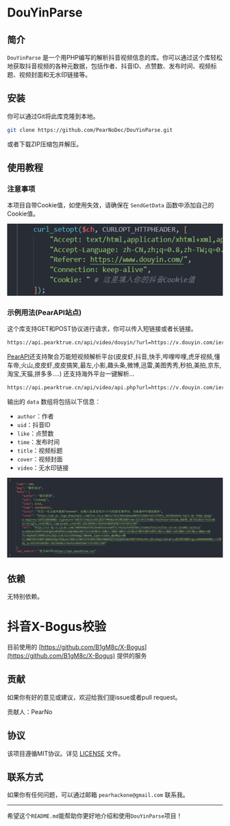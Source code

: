 # DouYinParse

## 简介

`DouYinParse` 是一个用PHP编写的解析抖音视频信息的库。你可以通过这个库轻松地获取抖音视频的各种元数据，包括作者、抖音ID、点赞数、发布时间、视频标题、视频封面和无水印链接等。

## 安装

你可以通过Git将此库克隆到本地。

```bash
git clone https://github.com/PearNoDec/DouYinParse.git
```

或者下载ZIP压缩包并解压。

## 使用教程

### 注意事项

本项目自带Cookie值，如使用失效，请确保在 `SendGetData` 函数中添加自己的Cookie值。

![Image text](Cookies.png)

### 示例用法(PearAPI站点)

这个库支持GET和POST协议进行请求，你可以传入短链接或者长链接。

```html
https://api.pearktrue.cn/api/video/douyin/?url=https://v.douyin.com/iererwFh/
```

[PearAPI](https://api.pearktrue.cn/)还支持聚合万能短视频解析平台(皮皮虾,抖音,快手,哔哩哔哩,虎牙视频,懂车帝,火山,皮皮虾,皮皮搞笑,最左,小影,趣头条,微博,迅雷,美图秀秀,秒拍,美拍,京东,淘宝,天猫,拼多多....)
还支持海外平台一键解析...

```html
https://api.pearktrue.cn/api/video/api.php?url=https://v.douyin.com/iererwFh/
```

输出的 `data` 数组将包括以下信息：

- `author`：作者
- `uid`：抖音ID
- `like`：点赞数
- `time`：发布时间
- `title`：视频标题
- `cover`：视频封面
- `video`：无水印链接

![Image text](DemoImage.png)

## 依赖

无特别依赖。

# 抖音X-Bogus校验

目前使用的 [https://github.com/B1gM8c/X-Bogus](https://github.com/B1gM8c/X-Bogus) 提供的服务

## 贡献

如果你有好的意见或建议，欢迎给我们提issue或者pull request。

贡献人：PearNo

## 协议

该项目遵循MIT协议。详见 [LICENSE](LICENSE) 文件。

## 联系方式

如果你有任何问题，可以通过邮箱 `pearhackone@gmail.com` 联系我。

---

希望这个`README.md`能帮助你更好地介绍和使用`DouYinParse`项目！
